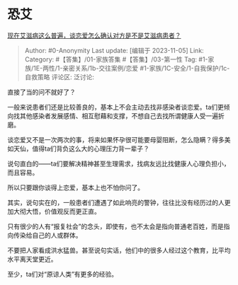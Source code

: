 # 恐艾
[现在艾滋病这么普遍，谈恋爱怎么确认对方是不是艾滋病患者？](https://www.zhihu.com/question/267158713/answer/3277048226)

> Author: #0-Anonymity
> Last update: [编辑于 2023-11-05]
> Link:
> Category: #【答集】/01-家族答集 #【答集】/03-第一性
> Tag: #1-家族/1E-两性/1-亲密关系/1b-交往案例/恋爱 #1-家族/1C-安全/1-自我保护/1c-自救策略
> 评论区:
> 泛讨论:

直接了当的问不就好了？

一般来说患者们还是比较善良的，基本上不会主动去找非感染者谈恋爱。ta们更倾向找其他感染者发展感情、相互慰藉和支撑，不想自己去找所谓健康人受一遍折磨。

谈恋爱又不是一次两次的事，将来如果怀孕很可能要母婴阻断，怎么隐瞒？得多美如天仙，值得ta们背负这么大的心理压力背一辈子？

说句直白的——ta们要解决精神甚至生理需求，找病友远比找健康人心理负担小，而且容易。

所以只要跟你谈得上恋爱，基本上也不怕你问了。

其实，说句实在的，一般患者们遭遇了如此响亮的警钟，往往比没有经历过的人更加大彻大悟，价值观反而更正直。

只有很少的人有“报复社会”的念头，即使有，也不太会是指向普通老百姓，而是指向传染给自己的人或群体。

不要把人家看成洪水猛兽。甚至说句实话，他们中的很多人经过这个教育，比平均水平离天堂更近。

至少，ta们对“原谅人类”有更多的经验。
